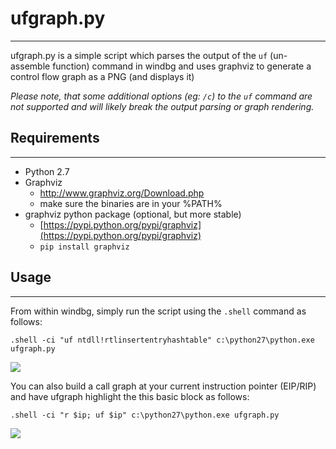 # ufgraph.py #
----------

ufgraph.py is a simple script which parses the output of the `uf` (un-assemble function) command in windbg and uses graphviz to generate a control flow graph as a PNG (and displays it)

*Please note, that some additional options (eg: `/c`) to the `uf` command are not supported and will likely break the output parsing or graph rendering.*

## Requirements ##
----------

 * Python 2.7
 * Graphviz
   * [http://www.graphviz.org/Download.php ](http://www.graphviz.org/Download.php)
   * make sure the binaries are in your %PATH%
 * graphviz python package (optional, but more stable)
   * [https://pypi.python.org/pypi/graphviz](https://pypi.python.org/pypi/graphviz)
   * `pip install graphviz`


## Usage ##
----------

From within windbg, simply run the script using the `.shell` command as follows:

`.shell -ci "uf ntdll!rtlinsertentryhashtable" c:\python27\python.exe ufgraph.py`


![](https://raw.githubusercontent.com/bfosterjr/ufgraph/master/example.png)


You can also build a call graph at your current instruction pointer (EIP/RIP) and have ufgraph highlight the this basic block as follows:

`.shell -ci "r $ip; uf $ip" c:\python27\python.exe ufgraph.py`


![](https://raw.githubusercontent.com/bfosterjr/ufgraph/master/example_ip.png)
